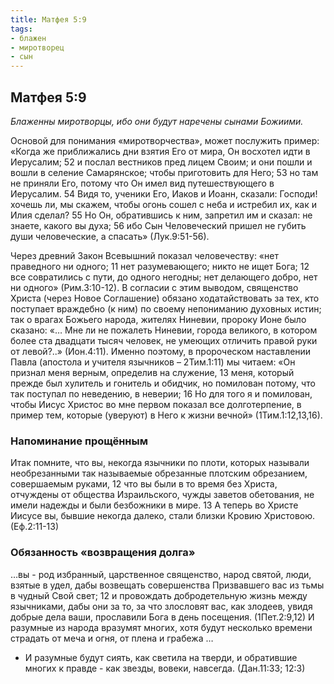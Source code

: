 ```yaml
---
title: Матфея 5:9 
tags: 
- блажен
- миротворец
- сын
---
```


## Матфея 5:9

*Блаженны миротворцы, ибо они будут наречены сынами Божиими.*

Основой для понимания «миротворчества», может послужить пример: 
«Когда же приближались дни взятия Его от мира, Он восхотел идти в Иерусалим; 52 и послал вестников пред лицем Своим; и они пошли и вошли в селение Самарянское; чтобы приготовить для Него; 53 но там не приняли Его, потому что Он имел вид путешествующего в Иерусалим. 54 Видя то, ученики Его, Иаков и Иоанн, сказали: Господи! хочешь ли, мы скажем, чтобы огонь сошел с неба и истребил их, как и Илия сделал? 55 Но Он, обратившись к ним, запретил им и сказал: не знаете, какого вы духа; 56 ибо Сын Человеческий пришел не губить души человеческие, а спасать» (Лук.9:51-56).

Через древний Закон Всевышний показал человечеству: «нет праведного ни одного; 11 нет разумевающего; никто не ищет Бога; 12 все совратились с пути, до одного негодны; нет делающего добро, нет ни одного» (Рим.3:10-12). В согласии с этим выводом, священство Христа (через Новое Соглашение) обязано ходатайствовать за тех, кто поступает враждебно  (к ним) по своему непониманию духовных истин; так о врагах Божьего народа, жителях Ниневии, пророку Ионе было сказано: «… Мне ли не пожалеть Ниневии, города великого, в котором более ста двадцати тысяч человек, не умеющих отличить правой руки от левой?..» (Ион.4:11). Именно поэтому, в пророческом наставлении Павла (апостола и учителя язычников – 2Тим.1:11) мы читаем: «Он признал меня верным, определив на служение, 13 меня, который прежде был хулитель и гонитель и обидчик, но помилован потому, что так поступал по неведению, в неверии; 16 Но для того я и помилован, чтобы Иисус Христос во мне первом показал все долготерпение, в пример тем, которые (уверуют) в Него к жизни вечной» (1Тим.1:12,13,16). 

### Напоминание прощённым

Итак помните, что вы, некогда язычники по плоти, которых называли необрезанными так называемые обрезанные плотским обрезанием, совершаемым руками, 12 что вы были в то время без Христа, отчуждены от общества Израильского, чужды заветов обетования, не имели надежды и были безбожники в мире. 13 А теперь во Христе Иисусе вы, бывшие некогда далеко, стали близки Кровию Христовою. (Еф.2:11-13)

### Обязанность «возвращения долга» 

…вы - род избранный, царственное священство, народ святой, люди, взятые в удел, дабы возвещать совершенства Призвавшего вас из тьмы в чудный Свой свет; 12 и провождать добродетельную жизнь между язычниками, дабы они за то, за что злословят вас, как злодеев, увидя добрые дела ваши, прославили Бога в день посещения. (1Пет.2:9,12)
И разумные из народа вразумят многих, хотя будут несколько времени страдать от меча и огня, от плена и грабежа …

- И разумные будут сиять, как светила на тверди, и обратившие многих к правде - как звезды, вовеки, навсегда. (Дан.11:33; 12:3)